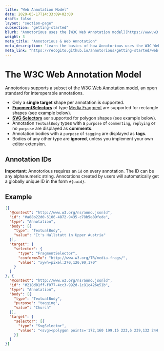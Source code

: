 ```yaml
---
title: "Web Annotation Model"
date: 2020-05-17T14:33:09+02:00
draft: false
layout: "section-page"
subsection: "getting-started"
blurb: "Annotorious uses the [W3C Web Annotation model](https://www.w3.org/TR/annotation-model/). Learn the basics of how annotations are encoded as JSON, and what parts of the standard Annotorious currently supports."
weight: 3
meta_title: "Annotorious & Web Annotation"
meta_description: "Learn the basics of how Annotorious uses the W3C Web Annotation standard"
meta_link: "https://recogito.github.io/annotorious/getting-started/web-annotation"
---
```


# The W3C Web Annotation Model 

Annotorious supports a subset of the [W3C Web Annotation model](https://www.w3.org/TR/annotation-model/), 
an open standard for interoperable annotations. 

- Only a __single target__ shape per annotation is supported.
- __[FragmentSelectors](https://www.w3.org/TR/annotation-model/#fragment-selector)__ of type [Media Fragment](https://www.w3.org/TR/media-frags/) 
  are supported for rectangle shapes (see example below).
- __[SVG Selectors](https://www.w3.org/TR/annotation-model/#svg-selector)__ aer supported for polygon shapes (see example below).
- Annotation `TextualBody` types with a `purpose` of `commenting`, `replying` or no `purpose` are displayed as __comments__.
- Annotation bodies with a `purpose` of `tagging` are displayed as __tags__.
- Bodies of any other type are __ignored__, unless you implement your own editor extension.


## Annotation IDs

__Important:__ Annotorious requires an `id` on every annotation. The ID can be any alphanumeric string. 
Annotations created by users will automatically get a globally unique ID in the form `#{uuid}`. 

## Example

```json
[{ 
  "@context": "http://www.w3.org/ns/anno.jsonld",
  "id": "#a88b22d0-6106-4872-9435-c78b5e89fede",
  "type": "Annotation",
  "body": [{
    "type": "TextualBody",
    "value": "It's Hallstatt in Upper Austria"
  }],
  "target": {
    "selector": {
      "type": "FragmentSelector",
      "conformsTo": "http://www.w3.org/TR/media-frags/",
      "value": "xywh=pixel:270,120,90,170"
    }
  }
}, { 
  "@context": "http://www.w3.org/ns/anno.jsonld",
  "id": "#218d01ff-f077-4cc3-992d-1c81c426e51b",
  "type": "Annotation",
  "body": [{
    "type": "TextualBody",
    "purpose": "tagging",
    "value": "Church"
  }],
  "target": {
    "selector": [{
      "type": "SvgSelector",
      "value": "<svg><polygon points='172,160 199,15 223,6 239,132 244,173 285,179 313,208 313,251 218,306 170,290 172,160'></polygon></svg>"
    }]
  }
}]
```